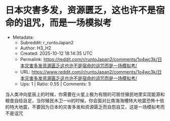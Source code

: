 # 日本灾害多发，资源匮乏，这也许不是宿命的诅咒，而是一场模拟考

- Metadata:
  - Subreddit: r_runtoJapan2
  - Author: H3_H2
  - Created: 2025-10-12 18:14:35 UTC
  - Permalink: https://reddit.com/r/runtoJapan2/comments/1o4wc3k/日本灾害多发资源匮乏这也许不是宿命的诅咒而是一场模拟考/
  - URL: https://www.reddit.com/r/runtoJapan2/comments/1o4wc3k/日本灾害多发资源匮乏这也许不是宿命的诅咒而是一场模拟考/
  - Ups: 1 | Ratio: 0.55 | Comments: 5


当人类冲向星辰上的时候，你需要在火星上极为有限的可居住殖民地里实现能源和粮食自给自足，当你殖民木卫一io的时候，你会面对比南海海槽特大地震恐怖十倍的特大地震，不要因为日本的灾害多发和资源匮乏而自怨自艾，这是一场模拟考而不是诅咒

